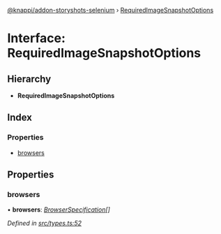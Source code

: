 [@knappi/addon-storyshots-selenium](../README.md) ›
[RequiredImageSnapshotOptions](requiredimagesnapshotoptions.md)

# Interface: RequiredImageSnapshotOptions

## Hierarchy

- **RequiredImageSnapshotOptions**

## Index

### Properties

- [browsers](requiredimagesnapshotoptions.md#browsers)

## Properties

### browsers

• **browsers**: _[BrowserSpecification](browserspecification.md)[]_

_Defined in
[src/types.ts:52](https://github.com/nknapp/addons-storyshots-selenium/blob/aa41d04/src/types.ts#L52)_
